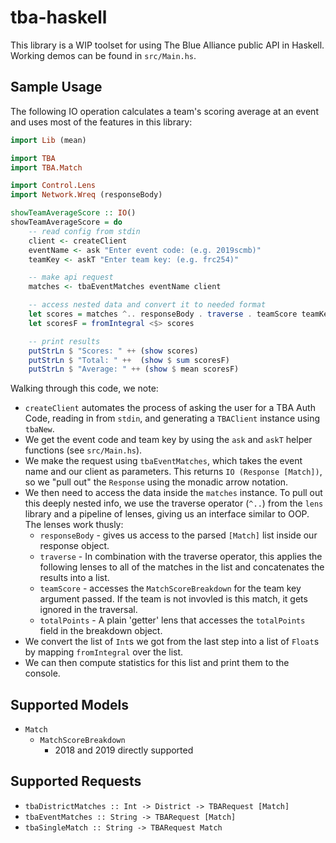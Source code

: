 # tba-haskell
This library is a WIP toolset for using The Blue Alliance public API in Haskell. 
Working demos can be found in `src/Main.hs`. 

## Sample Usage
The following IO operation calculates a team's scoring average at an event and uses most of the features in this library:
```haskell
import Lib (mean)

import TBA
import TBA.Match

import Control.Lens
import Network.Wreq (responseBody)

showTeamAverageScore :: IO()
showTeamAverageScore = do
    -- read config from stdin
    client <- createClient
    eventName <- ask "Enter event code: (e.g. 2019scmb)"
    teamKey <- askT "Enter team key: (e.g. frc254)"

    -- make api request
    matches <- tbaEventMatches eventName client

    -- access nested data and convert it to needed format
    let scores = matches ^.. responseBody . traverse . teamScore teamKey . totalPoints
    let scoresF = fromIntegral <$> scores

    -- print results
    putStrLn $ "Scores: " ++ (show scores)
    putStrLn $ "Total: " ++  (show $ sum scoresF)
    putStrLn $ "Average: " ++ (show $ mean scoresF)
```
Walking through this code, we note:
* `createClient` automates the process of asking the user for a TBA Auth Code, reading in from `stdin`, and generating a `TBAClient` instance using `tbaNew`.
* We get the event code and team key by using the `ask` and `askT` helper functions (see `src/Main.hs`).
* We make the request using `tbaEventMatches`, which takes the event name and our client as parameters. This returns `IO (Response [Match])`, so we "pull out" the `Response` using the monadic arrow notation.
* We then need to access the data inside the `matches` instance. To pull out this deeply nested info, we use the traverse operator (`^..`) from the `lens` library and a pipeline of lenses, giving us an interface similar to OOP. The lenses work thusly:
  - `responseBody` - gives us access to the parsed `[Match]` list inside our response object.
  - `traverse` - In combination with the traverse operator, this applies the following lenses to all of the matches in the list and concatenates the results into a list.
  - `teamScore` - accesses the `MatchScoreBreakdown` for the team key argument passed. If the team is not invovled is this match, it gets ignored in the traversal.
  - `totalPoints` - A plain 'getter' lens that accesses the `totalPoints` field in the breakdown object.
* We convert the list of `Int`s we got from the last step into a list of `Float`s by mapping `fromIntegral` over the list.
* We can then compute statistics for this list and print them to the console.

## Supported Models
* `Match`
    - `MatchScoreBreakdown`
        * 2018 and 2019 directly supported

## Supported Requests
* `tbaDistrictMatches :: Int -> District -> TBARequest [Match]`
* `tbaEventMatches :: String -> TBARequest [Match]`
* `tbaSingleMatch :: String -> TBARequest Match`